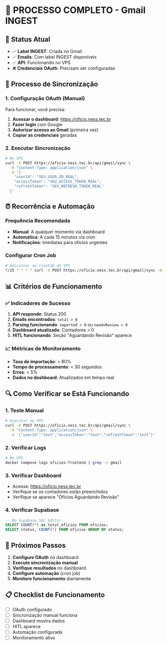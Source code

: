 # 🔄 PROCESSO COMPLETO - Gmail INGEST

## 🎯 **Status Atual**
- ✅ **Label INGEST**: Criada no Gmail
- ✅ **Emails**: Com label INGEST disponíveis
- ✅ **API**: Funcionando no VPS
- ❌ **Credenciais OAuth**: Precisam ser configuradas

## 🚀 **Processo de Sincronização**

### **1. Configuração OAuth (Manual)**
Para funcionar, você precisa:

1. **Acessar o dashboard**: https://oficio.ness.tec.br
2. **Fazer login** com Google
3. **Autorizar acesso ao Gmail** (primeira vez)
4. **Copiar as credenciais** geradas

### **2. Executar Sincronização**
```bash
# No VPS
curl -X POST https://oficio.ness.tec.br/api/gmail/sync \
  -H "Content-Type: application/json" \
  -d '{
    "userId": "SEU_USER_ID_REAL",
    "accessToken": "SEU_ACCESS_TOKEN_REAL",
    "refreshToken": "SEU_REFRESH_TOKEN_REAL"
  }'
```

## ⏰ **Recorrência e Automação**

### **Frequência Recomendada**
- **Manual**: A qualquer momento via dashboard
- **Automática**: A cada 15 minutos via cron
- **Notificações**: Imediatas para ofícios urgentes

### **Configurar Cron Job**
```bash
# Adicionar ao crontab do VPS
*/15 * * * * curl -X POST https://oficio.ness.tec.br/api/gmail/sync -H "Content-Type: application/json" -d '{"userId":"USER_ID","accessToken":"TOKEN","refreshToken":"REFRESH_TOKEN"}' >> /var/log/gmail-sync.log 2>&1
```

## 📊 **Critérios de Funcionamento**

### **✅ Indicadores de Sucesso**
1. **API responde**: Status 200
2. **Emails encontrados**: `total > 0`
3. **Parsing funcionando**: `imported > 0` ou `needsReview > 0`
4. **Dashboard atualizado**: Contadores > 0
5. **HITL funcionando**: Seção "Aguardando Revisão" aparece

### **📈 Métricas de Monitoramento**
- **Taxa de importação**: > 80%
- **Tempo de processamento**: < 30 segundos
- **Erros**: < 5%
- **Dados no dashboard**: Atualizados em tempo real

## 🔍 **Como Verificar se Está Funcionando**

### **1. Teste Manual**
```bash
# Executar no VPS
curl -X POST https://oficio.ness.tec.br/api/gmail/sync \
  -H "Content-Type: application/json" \
  -d '{"userId":"test","accessToken":"test","refreshToken":"test"}'
```

### **2. Verificar Logs**
```bash
# No VPS
docker compose logs oficios-frontend | grep -i gmail
```

### **3. Verificar Dashboard**
- Acesse: https://oficio.ness.tec.br
- Verifique se os contadores estão preenchidos
- Verifique se aparece "Ofícios Aguardando Revisão"

### **4. Verificar Supabase**
```sql
-- No Supabase SQL Editor
SELECT COUNT(*) as total_oficios FROM oficios;
SELECT status, COUNT(*) FROM oficios GROUP BY status;
```

## 🎯 **Próximos Passos**

1. **Configure OAuth** no dashboard
2. **Execute sincronização manual**
3. **Verifique resultados** no dashboard
4. **Configure automação** (cron job)
5. **Monitore funcionamento** diariamente

## 📋 **Checklist de Funcionamento**
- [ ] OAuth configurado
- [ ] Sincronização manual funciona
- [ ] Dashboard mostra dados
- [ ] HITL aparece
- [ ] Automação configurada
- [ ] Monitoramento ativo
